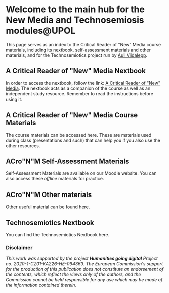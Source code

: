 # Welcome to the main hub for the New Media and Technosemiosis modules@UPOL

This page serves as an index to the Critical Reader of "New" Media course materials, including its nextbook, self-assessment materials and other materials, and for the Technosemiotics project run by <a href="">Auli Viidalepp</a>.

## A Critical Reader of "New" Media Nextbook

In order to access the nextbook, follow the link: <a href="https://cjhey.github.io/CRnM/A%20Critical%20Reader%20of%20_New_%20Media.html">A Critical Reader of "New" Media</a>.
The nextbook acts as a companion of the course as well as an independent study resource. Remember to read the instructions before using it.

## A Critical Reader of "New" Media Course Materials

The course materials can be accessed here. These are materials used during class (presentations and such) that can help you if you also use the other resources.

## ACro"N"M Self-Assessment Materials

Self-Assessment Materials are available on our Moodle website. You can also access these _offline_ materials for practice.

## ACro"N"M Other materials

Other useful material can be found here.

## Technosemiotics Nextbook

You can find the Technosemiotics Nextbook here.

### Disclaimer

_This work was supported by the project **Humanities going digital** Project no. 2020-1-CZ01-KA226-HE-094363. The European Commission's support for the production of this publication does not constitute an endorsement of the contents, which reflect the views only of the authors, and the Commission cannot be held responsible for any use which may be made of the information contained therein._


<!---
---
layout: default
---

Text can be **bold**, _italic_, or ~~strikethrough~~.

[Link to another page](./another-page.html).

There should be whitespace between paragraphs.

There should be whitespace between paragraphs. We recommend including a README, or a file with information about your project.

# Header 1

This is a normal paragraph following a header. GitHub is a code hosting platform for version control and collaboration. It lets you and others work together on projects from anywhere.

## Header 2

> This is a blockquote following a header.
>
> When something is important enough, you do it even if the odds are not in your favor.

### Header 3

```js
// Javascript code with syntax highlighting.
var fun = function lang(l) {
  dateformat.i18n = require('./lang/' + l)
  return true;
}
```

```ruby
# Ruby code with syntax highlighting
GitHubPages::Dependencies.gems.each do |gem, version|
  s.add_dependency(gem, "= #{version}")
end
```

#### Header 4

*   This is an unordered list following a header.
*   This is an unordered list following a header.
*   This is an unordered list following a header.

##### Header 5

1.  This is an ordered list following a header.
2.  This is an ordered list following a header.
3.  This is an ordered list following a header.

###### Header 6

| head1        | head two          | three |
|:-------------|:------------------|:------|
| ok           | good swedish fish | nice  |
| out of stock | good and plenty   | nice  |
| ok           | good `oreos`      | hmm   |
| ok           | good `zoute` drop | yumm  |

### There's a horizontal rule below this.

* * *

### Here is an unordered list:

*   Item foo
*   Item bar
*   Item baz
*   Item zip

### And an ordered list:

1.  Item one
1.  Item two
1.  Item three
1.  Item four

### And a nested list:

- level 1 item
  - level 2 item
  - level 2 item
    - level 3 item
    - level 3 item
- level 1 item
  - level 2 item
  - level 2 item
  - level 2 item
- level 1 item
  - level 2 item
  - level 2 item
- level 1 item

### Small image

![Octocat](https://github.githubassets.com/images/icons/emoji/octocat.png)

### Large image

![Branching](https://guides.github.com/activities/hello-world/branching.png)


### Definition lists can be used with HTML syntax.

<dl>
<dt>Name</dt>
<dd>Godzilla</dd>
<dt>Born</dt>
<dd>1952</dd>
<dt>Birthplace</dt>
<dd>Japan</dd>
<dt>Color</dt>
<dd>Green</dd>
</dl>

```
Long, single-line code blocks should not wrap. They should horizontally scroll if they are too long. This line should be long enough to demonstrate this.
```

```
The final element.
```
-->
